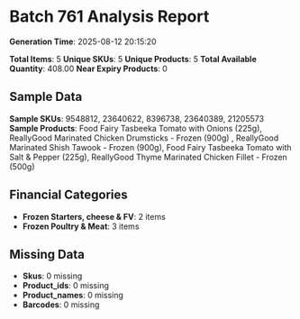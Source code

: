 # Batch 761 Analysis Report

**Generation Time**: 2025-08-12 20:15:20

**Total Items**: 5
**Unique SKUs**: 5
**Unique Products**: 5
**Total Available Quantity**: 408.00
**Near Expiry Products**: 0

## Sample Data
**Sample SKUs**: 9548812, 23640622, 8396738, 23640389, 21205573
**Sample Products**: Food Fairy Tasbeeka Tomato with Onions (225g), ReallyGood Marinated Chicken Drumsticks - Frozen (900g)	, ReallyGood Marinated Shish Tawook - Frozen (900g), Food Fairy Tasbeeka Tomato with Salt & Pepper (225g), ReallyGood Thyme Marinated Chicken Fillet - Frozen (500g)

## Financial Categories
- **Frozen Starters, cheese & FV**: 2 items
- **Frozen Poultry & Meat**: 3 items

## Missing Data
- **Skus**: 0 missing
- **Product_ids**: 0 missing
- **Product_names**: 0 missing
- **Barcodes**: 0 missing
